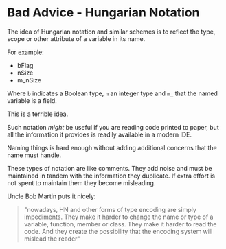 # Bad Advice - Hungarian Notation

The idea of Hungarian notation and similar schemes is to reflect the type, scope or other attribute of a variable in its name.

For example:

* bFlag
* nSize
* m_nSize

Where `b` indicates a Boolean type, `n` an integer type and `m_` that the named variable is a field.

This is a terrible idea.

Such notation *might* be useful if you are reading code printed to paper, but all the information it provides is readily available in a modern IDE.

Naming things is hard enough without adding additional concerns that the name must handle.

These types of notation are like comments. They add noise and must be maintained in tandem with the information they duplicate. If extra effort is not spent to maintain them they become misleading.

Uncle Bob Martin puts it nicely:

> "nowadays, HN and other forms of type encoding are simply impediments. They make it harder to change the name or type of a variable, function, member or class. They make it harder to read the code. And they create the possibility that the encoding system will mislead the reader"
